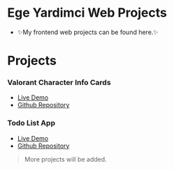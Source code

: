 # Ege Yardimci Web Projects

- ✨My frontend web projects can be found here.✨

# Projects

### Valorant Character Info Cards
- [Live Demo](https://egeyardimci.github.io/ValorantCardsJS/)
- [Github Repository](https://github.com/egeyardimci/ValorantCardsJS)

### Todo List App
- [Live Demo](https://egeyardimci.github.io/TodoListApp)
- [Github Repository](https://github.com/egeyardimci/TodoListAppOnClientsideWithJS)

> More projects will be added.
